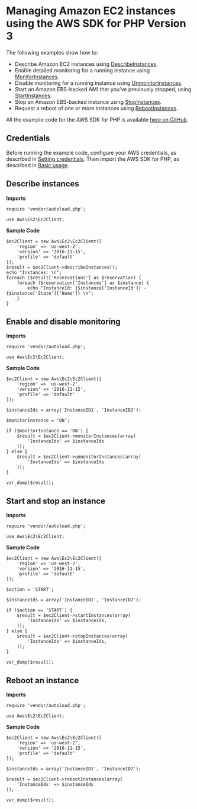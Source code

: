 # Managing Amazon EC2 instances using the AWS SDK for PHP Version 3<a name="ec2-examples-managing-instances"></a>

The following examples show how to:
+ Describe Amazon EC2 instances using [DescribeInstances](https://docs.aws.amazon.com/aws-sdk-php/v3/api/api-ec2-2016-11-15.html#describeinstances)\.
+ Enable detailed monitoring for a running instance using [MonitorInstances](https://docs.aws.amazon.com/aws-sdk-php/v3/api/api-ec2-2016-11-15.html#monitorinstances)\.
+ Disable monitoring for a running instance using [UnmonitorInstances](https://docs.aws.amazon.com/aws-sdk-php/v3/api/api-ec2-2016-11-15.html#unmonitorinstances)\.
+ Start an Amazon EBS\-backed AMI that you’ve previously stopped, using [StartInstances](https://docs.aws.amazon.com/aws-sdk-php/v3/api/api-ec2-2016-11-15.html#startinstances)\.
+ Stop an Amazon EBS\-backed instance using [StopInstances](https://docs.aws.amazon.com/aws-sdk-php/v3/api/api-ec2-2016-11-15.html#stopinstances)\.
+ Request a reboot of one or more instances using [RebootInstances](https://docs.aws.amazon.com/aws-sdk-php/v3/api/api-ec2-2016-11-15.html#rebootinstances)\.

All the example code for the AWS SDK for PHP is available [here on GitHub](https://github.com/awsdocs/aws-doc-sdk-examples/tree/main/php/example_code)\.

## Credentials<a name="credentials"></a>

Before running the example code, configure your AWS credentials, as described in [Setting credentials](guide_credentials.md)\. Then import the AWS SDK for PHP, as described in [Basic usage](getting-started_basic-usage.md)\.

## Describe instances<a name="describe-instances"></a>

 **Imports** 

```
require 'vendor/autoload.php';

use Aws\Ec2\Ec2Client;
```

 **Sample Code** 

```
$ec2Client = new Aws\Ec2\Ec2Client([
    'region' => 'us-west-2',
    'version' => '2016-11-15',
    'profile' => 'default'
]);
$result = $ec2Client->describeInstances();
echo "Instances: \n";
foreach ($result['Reservations'] as $reservation) {
    foreach ($reservation['Instances'] as $instance) {
        echo "InstanceId: {$instance['InstanceId']} - {$instance['State']['Name']} \n";
    }
}
```

## Enable and disable monitoring<a name="enable-and-disable-monitoring"></a>

 **Imports** 

```
require 'vendor/autoload.php';

use Aws\Ec2\Ec2Client;
```

 **Sample Code** 

```
$ec2Client = new Aws\Ec2\Ec2Client([
    'region' => 'us-west-2',
    'version' => '2016-11-15',
    'profile' => 'default'
]);

$instanceIds = array('InstanceID1', 'InstanceID2');

$monitorInstance = 'ON';

if ($monitorInstance == 'ON') {
    $result = $ec2Client->monitorInstances(array(
        'InstanceIds' => $instanceIds
    ));
} else {
    $result = $ec2Client->unmonitorInstances(array(
        'InstanceIds' => $instanceIds
    ));
}

var_dump($result);
```

## Start and stop an instance<a name="start-and-stop-an-instance"></a>

 **Imports** 

```
require 'vendor/autoload.php';

use Aws\Ec2\Ec2Client;
```

 **Sample Code** 

```
$ec2Client = new Aws\Ec2\Ec2Client([
    'region' => 'us-west-2',
    'version' => '2016-11-15',
    'profile' => 'default'
]);

$action = 'START';

$instanceIds = array('InstanceID1', 'InstanceID2');

if ($action == 'START') {
    $result = $ec2Client->startInstances(array(
        'InstanceIds' => $instanceIds,
    ));
} else {
    $result = $ec2Client->stopInstances(array(
        'InstanceIds' => $instanceIds,
    ));
}

var_dump($result);
```

## Reboot an instance<a name="reboot-an-instance"></a>

 **Imports** 

```
require 'vendor/autoload.php';

use Aws\Ec2\Ec2Client;
```

 **Sample Code** 

```
$ec2Client = new Aws\Ec2\Ec2Client([
    'region' => 'us-west-2',
    'version' => '2016-11-15',
    'profile' => 'default'
]);

$instanceIds = array('InstanceID1', 'InstanceID2');

$result = $ec2Client->rebootInstances(array(
    'InstanceIds' => $instanceIds
));

var_dump($result);
```